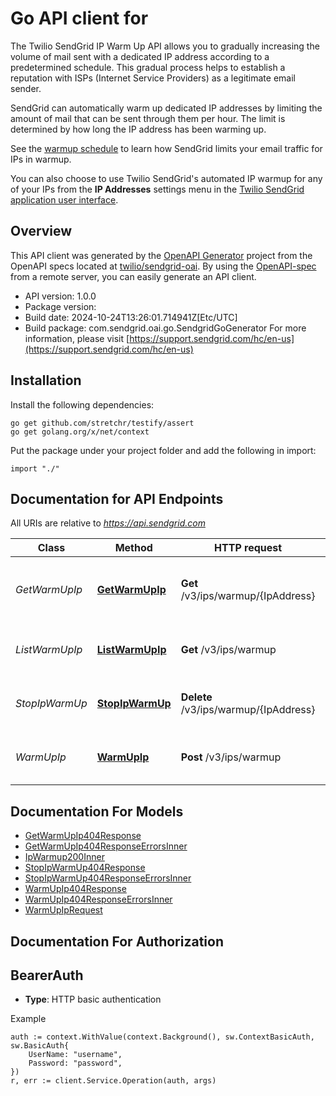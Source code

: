 # Go API client for 

The Twilio SendGrid IP Warm Up API allows you to gradually increasing the volume of mail sent with a dedicated IP address according to a predetermined schedule. This gradual process helps to establish a reputation with ISPs (Internet Service Providers) as a legitimate email sender.

SendGrid can automatically warm up dedicated IP addresses by limiting the amount of mail that can be sent through them per hour. The limit is determined by how long the IP address has been warming up.

See the [warmup schedule](https://sendgrid.com/docs/ui/sending-email/warming-up-an-ip-address/#automated-ip-warmup-hourly-send-schedule) to learn how SendGrid limits your email traffic for IPs in warmup.

You can also choose to use Twilio SendGrid's automated IP warmup for any of your IPs from the **IP Addresses** settings menu in the [Twilio SendGrid application user interface](https://app.sendgrid.com/settings/ip_addresses).

## Overview
This API client was generated by the [OpenAPI Generator](https://openapi-generator.tech) project from the OpenAPI specs located at [twilio/sendgrid-oai](https://github.com/twilio/sendgrid-oai/tree/main/spec).  By using the [OpenAPI-spec](https://www.openapis.org/) from a remote server, you can easily generate an API client.

- API version: 1.0.0
- Package version: 
- Build date: 2024-10-24T13:26:01.714941Z[Etc/UTC]
- Build package: com.sendgrid.oai.go.SendgridGoGenerator
For more information, please visit [https://support.sendgrid.com/hc/en-us](https://support.sendgrid.com/hc/en-us)

## Installation

Install the following dependencies:

```shell
go get github.com/stretchr/testify/assert
go get golang.org/x/net/context
```

Put the package under your project folder and add the following in import:

```golang
import "./"
```

## Documentation for API Endpoints

All URIs are relative to *https://api.sendgrid.com*

Class | Method | HTTP request | Description
------------ | ------------- | ------------- | -------------
*GetWarmUpIp* | [**GetWarmUpIp**](docs/GetWarmUpIp.md#getwarmupip) | **Get** /v3/ips/warmup/{IpAddress} | Retrieve the warmup status for a specific IP address
*ListWarmUpIp* | [**ListWarmUpIp**](docs/ListWarmUpIp.md#listwarmupip) | **Get** /v3/ips/warmup | Retrieve all IPs currently in warmup
*StopIpWarmUp* | [**StopIpWarmUp**](docs/StopIpWarmUp.md#stopipwarmup) | **Delete** /v3/ips/warmup/{IpAddress} | Stop warming up an IP address
*WarmUpIp* | [**WarmUpIp**](docs/WarmUpIp.md#warmupip) | **Post** /v3/ips/warmup | Start warming up an IP address


## Documentation For Models

 - [GetWarmUpIp404Response](GetWarmUpIp404Response.md)
 - [GetWarmUpIp404ResponseErrorsInner](GetWarmUpIp404ResponseErrorsInner.md)
 - [IpWarmup200Inner](IpWarmup200Inner.md)
 - [StopIpWarmUp404Response](StopIpWarmUp404Response.md)
 - [StopIpWarmUp404ResponseErrorsInner](StopIpWarmUp404ResponseErrorsInner.md)
 - [WarmUpIp404Response](WarmUpIp404Response.md)
 - [WarmUpIp404ResponseErrorsInner](WarmUpIp404ResponseErrorsInner.md)
 - [WarmUpIpRequest](WarmUpIpRequest.md)


## Documentation For Authorization



## BearerAuth

- **Type**: HTTP basic authentication

Example

```golang
auth := context.WithValue(context.Background(), sw.ContextBasicAuth, sw.BasicAuth{
    UserName: "username",
    Password: "password",
})
r, err := client.Service.Operation(auth, args)
```

